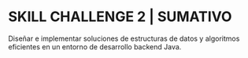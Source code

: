 # SKILL CHALLENGE 2 | SUMATIVO
 Diseñar e implementar soluciones de estructuras de datos y algoritmos eficientes en un entorno de desarrollo backend Java.
